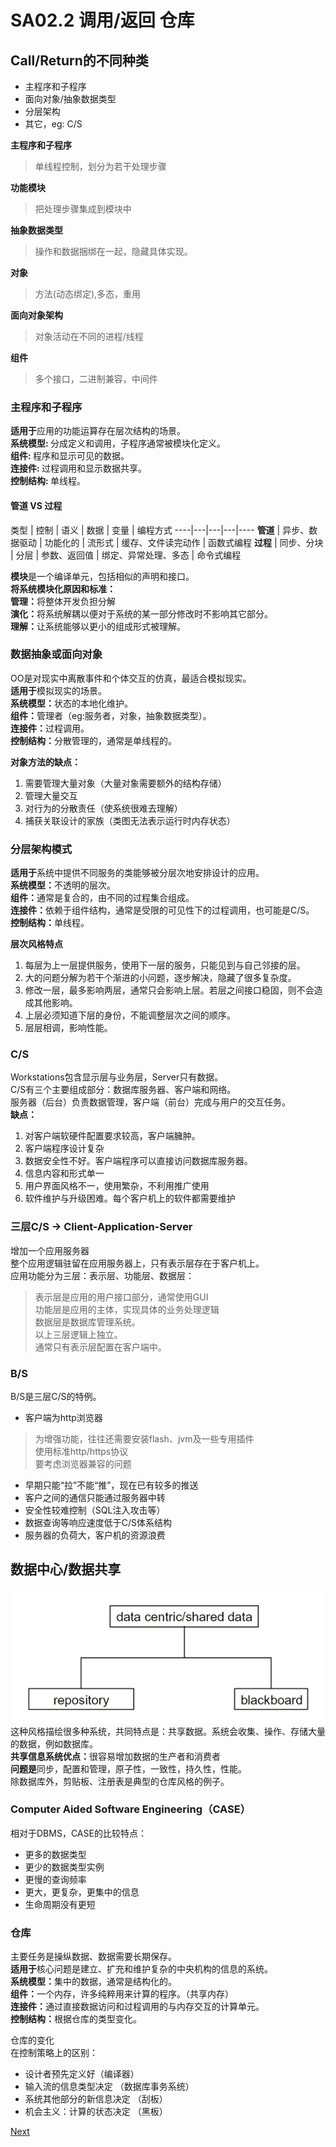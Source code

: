 # SA02.2  调用/返回 仓库  

## Call/Return的不同种类  

* 主程序和子程序  
* 面向对象/抽象数据类型  
* 分层架构  
* 其它，eg: C/S  

<b> 主程序和子程序</b>  
> 单线程控制，划分为若干处理步骤  

<b> 功能模块</b>  
> 把处理步骤集成到模块中  

<b> 抽象数据类型 </b>  
> 操作和数据捆绑在一起，隐藏具体实现。  

<b> 对象 </b>  
> 方法(动态绑定),多态，重用  

<b> 面向对象架构 </b>  
> 对象活动在不同的进程/线程  

<b> 组件</b>  
> 多个接口，二进制兼容，中间件  

### 主程序和子程序
<b>适用于</b>应用的功能运算存在层次结构的场景。  
<b>系统模型: </b>分成定义和调用，子程序通常被模块化定义。  
<b>组件: </b>程序和显示可见的数据。  
<b>连接件: </b>过程调用和显示数据共享。  
<b>控制结构: </b>单线程。  

#### 管道 VS 过程
类型 | 控制 | 语义 | 数据 | 变量 | 编程方式
----|---|---|---|----
<b>管道</b> | 异步、数据驱动 | 功能化的 | 流形式 | 缓存、文件读完动作 | 函数式编程
<b>过程</b> | 同步、分块 | 分层 | 参数、返回值 | 绑定、异常处理、多态 | 命令式编程

<b>模块</b>是一个编译单元，包括相似的声明和接口。  
<strong>将系统模块化原因和标准：</strong>  
<b>管理：</b>将整体开发负担分解  
<b>演化：</b>将系统解耦以便对于系统的某一部分修改时不影响其它部分。  
<b>理解：</b>让系统能够以更小的组成形式被理解。  

### 数据抽象或面向对象  

OO是对现实中离散事件和个体交互的仿真，最适合模拟现实。  
<b>适用于</b>模拟现实的场景。  
<b>系统模型：</b>状态的本地化维护。  
<b>组件：</b>管理者（eg:服务者，对象，抽象数据类型）。  
<b>连接件：</b>过程调用。  
<b>控制结构：</b>分散管理的，通常是单线程的。  

<b>对象方法的缺点：</b>  
1. 需要管理大量对象（大量对象需要额外的结构存储）  
2. 管理大量交互  
3. 对行为的分散责任（使系统很难去理解）  
4. 捕获关联设计的家族（类图无法表示运行时内存状态）  

### 分层架构模式  
<b>适用于</b>系统中提供不同服务的类能够被分层次地安排设计的应用。  
<b>系统模型：</b>不透明的层次。  
<b>组件：</b>通常是复合的，由不同的过程集合组成。  
<b>连接件：</b>依赖于组件结构，通常是受限的可见性下的过程调用，也可能是C/S。  
<b>控制结构：</b>单线程。  

<strong>层次风格特点</strong>  
1. 每层为上一层提供服务，使用下一层的服务，只能见到与自己邻接的层。  
2. 大的问题分解为若干个渐进的小问题，逐步解决，隐藏了很多复杂度。  
3. 修改一层，最多影响两层，通常只会影响上层。若层之间接口稳固，则不会造成其他影响。  
4. 上层必须知道下层的身份，不能调整层次之间的顺序。  
5. 层层相调，影响性能。  

### C/S  
Workstations包含显示层与业务层，Server只有数据。  
C/S有三个主要组成部分：数据库服务器、客户端和网络。  
服务器（后台）负责数据管理，客户端（前台）完成与用户的交互任务。  
<b>缺点：</b>  
1. 对客户端软硬件配置要求较高，客户端臃肿。  
2. 客户端程序设计复杂  
3. 数据安全性不好。客户端程序可以直接访问数据库服务器。  
4. 信息内容和形式单一  
5. 用户界面风格不一，使用繁杂，不利用推广使用  
6. 软件维护与升级困难。每个客户机上的软件都需要维护  

### 三层C/S -> Client-Application-Server  
增加一个应用服务器  
整个应用逻辑驻留在应用服务器上，只有表示层存在于客户机上。  
应用功能分为三层：表示层、功能层、数据层：  
> 表示层是应用的用户接口部分，通常使用GUI  
功能层是应用的主体，实现具体的业务处理逻辑  
数据层是数据库管理系统。  
以上三层逻辑上独立。  
通常只有表示层配置在客户端中。  

### B/S  
B/S是三层C/S的特例。  
* 客户端为http浏览器
> 为增强功能，往往还需要安装flash、jvm及一些专用插件  
使用标准http/https协议  
要考虑浏览器兼容的问题  

* 早期只能“拉”不能“推”，现在已有较多的推送  
* 客户之间的通信只能通过服务器中转  
* 安全性较难控制（SQL注入攻击等）  
* 数据查询等响应速度低于C/S体系结构  
* 服务器的负荷大，客户机的资源浪费

## 数据中心/数据共享  
![](images/dataCentric.PNG)  
这种风格描绘很多种系统，共同特点是：共享数据。系统会收集、操作、存储大量的数据，例如数据库。  
<b>共享信息系统优点：</b>很容易增加数据的生产者和消费者  
<b>问题是</b>同步，配置和管理，原子性，一致性，持久性，性能。  
除数据库外，剪贴板、注册表是典型的仓库风格的例子。  

### Computer Aided Software Engineering（CASE）
相对于DBMS，CASE的比较特点：
* 更多的数据类型  
* 更少的数据类型实例  
* 更慢的查询频率  
* 更大，更复杂，更集中的信息  
* 生命周期没有更短  

### 仓库  
主要任务是操纵数据、数据需要长期保存。  
<b>适用于</b>核心问题是建立、扩充和维护复杂的中央机构的信息的系统。  
<b>系统模型：</b>集中的数据，通常是结构化的。  
<b>组件：</b>一个内存，许多纯粹用来计算的程序。（共享内存）  
<b>连接件：</b>通过直接数据访问和过程调用的与内存交互的计算单元。  
<b>控制结构：</b>根据仓库的类型变化。

仓库的变化  
在控制策略上的区别：  
* 设计者预先定义好（编译器）  
* 输入流的信息类型决定 （数据库事务系统）  
* 系统其他部分的新信息决定 （刮板）  
* 机会主义：计算的状态决定 （黑板）  

[Next](2.3.md)